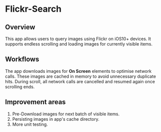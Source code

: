 # Flickr-Search

## Overview

This app allows users to query images using Flickr on iOS10+ devices. It supports endless scrolling and loading images for currently visible items.

## Workflows

The app downloads images for **On Screen** elements to optimise network calls. These images are cached in memory to avoid unnecessary duplicate hits. During scroll, all network calls are cancelled and resumed again once scrolling ends.

## Improvement areas

1. Pre-Download images for next batch of visible items. 
2. Persisting images in app's cache directory.
3. More unit testing.
 

